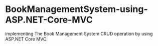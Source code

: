 # BookManagementSystem-using-ASP.NET-Core-MVC
implementing The Book Management System CRUD operation by using ASP.NET Core MVC.

